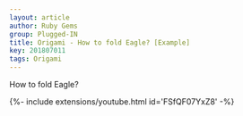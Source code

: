 ```yaml
---
layout: article
author: Ruby Gems
group: Plugged-IN
title: Origami - How to fold Eagle? [Example]
key: 201807011
tags: Origami
---
```


How to fold Eagle?

<div>{%- include extensions/youtube.html id='FSfQF07YxZ8' -%}</div>
